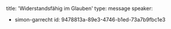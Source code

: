 title: 'Widerstandsfähig im Glauben'
type: message
speaker:
  - simon-garrecht
id: 9478813a-89e3-4746-b1ed-73a7b9fbc1e3
